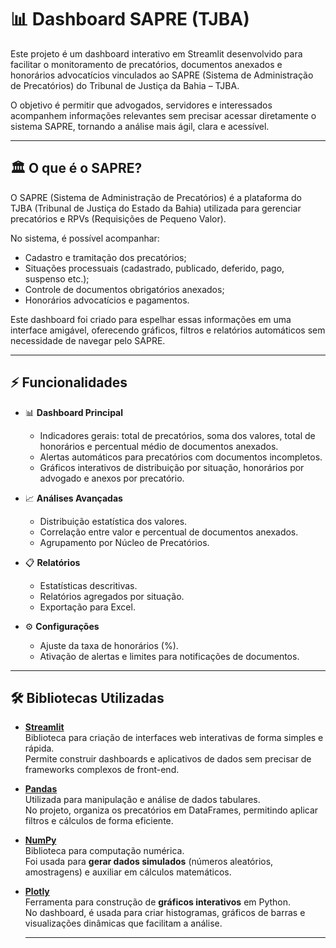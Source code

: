 # 📊 Dashboard SAPRE (TJBA)

Este projeto é um dashboard interativo em Streamlit desenvolvido para facilitar o monitoramento de precatórios, documentos anexados e honorários advocatícios vinculados ao SAPRE (Sistema de Administração de Precatórios) do Tribunal de Justiça da Bahia – TJBA. 

O objetivo é permitir que advogados, servidores e interessados acompanhem informações relevantes sem precisar acessar diretamente o sistema SAPRE, tornando a análise mais ágil, clara e acessível.

---

## 🏛️ O que é o SAPRE?

O SAPRE (Sistema de Administração de Precatórios) é a plataforma do TJBA (Tribunal de Justiça do Estado da Bahia) utilizada para gerenciar precatórios e RPVs (Requisições de Pequeno Valor). 

No sistema, é possível acompanhar:
- Cadastro e tramitação dos precatórios; 
- Situações processuais (cadastrado, publicado, deferido, pago, suspenso etc.); 
- Controle de documentos obrigatórios anexados; 
- Honorários advocatícios e pagamentos. 

Este dashboard foi criado para espelhar essas informações em uma interface amigável, oferecendo gráficos, filtros e relatórios automáticos sem necessidade de navegar pelo SAPRE.

---

## ⚡ Funcionalidades

- 📊 **Dashboard Principal**  
  - Indicadores gerais: total de precatórios, soma dos valores, total de honorários e percentual médio de documentos anexados.  
  - Alertas automáticos para precatórios com documentos incompletos.  
  - Gráficos interativos de distribuição por situação, honorários por advogado e anexos por precatório.  

- 📈 **Análises Avançadas**  
  - Distribuição estatística dos valores.  
  - Correlação entre valor e percentual de documentos anexados.  
  - Agrupamento por Núcleo de Precatórios.  

- 📋 **Relatórios**  
  - Estatísticas descritivas.  
  - Relatórios agregados por situação.  
  - Exportação para Excel.  

- ⚙️ **Configurações**  
  - Ajuste da taxa de honorários (%).  
  - Ativação de alertas e limites para notificações de documentos.  

---

## 🛠️ Bibliotecas Utilizadas

- **[Streamlit](https://streamlit.io/)**  
  Biblioteca para criação de interfaces web interativas de forma simples e rápida.  
  Permite construir dashboards e aplicativos de dados sem precisar de frameworks complexos de front-end.

- **[Pandas](https://pandas.pydata.org/)**  
  Utilizada para manipulação e análise de dados tabulares.  
  No projeto, organiza os precatórios em DataFrames, permitindo aplicar filtros e cálculos de forma eficiente.

- **[NumPy](https://numpy.org/)**  
  Biblioteca para computação numérica.  
  Foi usada para **gerar dados simulados** (números aleatórios, amostragens) e auxiliar em cálculos matemáticos.

- **[Plotly](https://plotly.com/python/)**  
  Ferramenta para construção de **gráficos interativos** em Python.  
  No dashboard, é usada para criar histogramas, gráficos de barras e visualizações dinâmicas que facilitam a análise.

  ---
